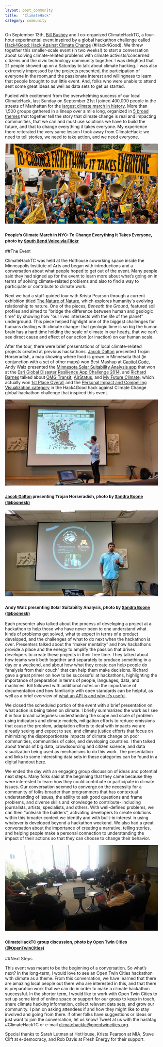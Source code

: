 ```yaml
---
layout: post_community
title:  "ClimateHack"
category: community
---
```


On September 13th, [Bill Bushey](https://twitter.com/wbushey) and I co-organized
ClimateHackTC, a four-hour experimental event inspired by a global hackathon 
challenge called [Hack4Good: Hack Against Climate Change](https://geekli.st/hackathon/hack4good-06)
(#Hack4Good). We threw together this smaller-scale event (in two weeks!) to 
start a conversation about solving climate-related problems with climate 
activists/concerned citizens and the civic technology community together. I was 
delighted that 21 people showed up on a Saturday to talk about climate hacking. 
I was also extremely impressed by the projects presented, the participation of 
everyone in the room,and the passionate interest and willingness to learn that 
people brought to our little event. And, folks who were unable to attend sent some
great ideas as well as data sets to get us started.

Fueled with excitement from the overwhelming success of our local ClimateHack, 
last Sunday on September 21st I joined 400,000 people in the streets of 
Manhattan for the [largest climate march in history](http://peoplesclimate.org/). 
More than 1,500 groups gathered in a lineup over a mile long, organized in 
[5 broad themes](http://peoplesclimate.org/lineup/) that together tell the story
that climate change is real and impacting communities, that we can and must use
solutions we have to build the future, and that to change everything it takes everyone. My
experience there reiterated the very same lesson I took away from
ClimateHack: we need to tell stories, we need to take action, and we
need everyone.

![People's Climate March in NYC](/images/2014/to-change-everything.jpg)

<h3><small>People’s Climate March in NYC: To Change Everything It Takes Everyone, photo by <a href="https://www.flickr.com/photos/126015850@N02/15128683288">South Bend Voice via Flickr</a></small></h3>

##The Event

ClimateHackTC was held at the Hothouse coworking space inside the
Minneapolis Institute of Arts and began with introductions and a
conversation about what people hoped to get out of the event. Many
people said they had signed up for the event to learn more about what’s
going on in terms of solving climate-related problems and also to find a
way to participate or contribute to climate work.

Next we had a staff-guided tour with Krista Pearson through a current
exhibition titled [The Nature of Nature](http://new.artsmia.org/exhibition/the-nature-of-nature/), 
which explores humanity's evolving relationship to nature. One of the pieces, 
*Beneath the Ground*, featured soil profiles and aimed to "bridge the difference
between human and geologic time" by showing how "our lives intersects
with the life of the planet" underground. This piece helped highlight
one of the biggest challenges for humans dealing with climate change-
that geologic time is so big the human brain has a hard time holding the
scale of climate in our heads, that we can’t see direct cause and effect
of our action (or inaction) on our human scale.

After the tour, there were brief presentations of local climate-related
projects created at previous hackathons. [Jacob Dalton](https://twitter.com/jdaltsalt)
presented Trojan Horseradish, a map showing where food is grown in
Minnesota that (in conjunction with a set of other maps) won Best Mashup
at [Capitol Code](http://opentwincities.org/events/2014/02/22/capitol-code/), 
Andy Walz presented the [Minnesota Solar Suitability Analysis app](http://maps.umn.edu/solar/) 
that won at the [Esri Global Disaster Resilience App Challenge 2014](https://www.hackerleague.org/hackathons/esri-global-disaster-resilience-app-challenge-2014/hacks/minnesota-solar-suitability-analysis-citizen), 
and [Richard Barnes](https://twitter.com/finog_) talked about [OMG Transit](https://omgtransit.com/),
[AirStatus](/2014/07/16/hack-for-mn-2014-open-hack-projects/#airstatus), and 
[My Future Climate](http://myfutureclimate.com/), which actually won [1st Place Overall](http://blog.geekli.st/post/98065680547/the-winning-teams-of-the-geeklist-hack4good-against) and the 
[Personal Impact and Compelling Visualization category](http://blog.geekli.st/post/97978462607/announcing-12-challenge-theme-winners-hackers-choice) 
in the Hack4Good hack against Climate Change global hackathon challenge that inspired this event.

![Jacob Dalton (@jdaltsalt) presenting Trojan Horseradish](/images/2014/jacob-trojan-horseradish.jpg)

<h3><small><a href="https://twitter.com/jdaltsalt">Jacob Dalton</a> presenting Trojan Horseradish, photo by <a href="https://twitter.com/OpenTwinCities/status/510824027951476736/photo/1">Sandra Boone (@boonesk)</a></small></h3>

![Andy Walz presenting Solar Suitability Analysis](/images/2014/andy-presenting-umn-solar.jpg)

<h3><small>Andy Walz presenting Solar Suitability Analysis, photo by <a href="https://twitter.com/OpenTwinCities/status/510828407580815361/photo/1">Sandra Boone (@boonesk)</a></small></h3>

Each presenter also talked about the process of developing a project at
a hackathon to help those who have never been to one understand what
kinds of problems get solved, what to expect in terms of a product
developed, and the challenges of what to do next when the hackathon is
over. Presenters talked about the “maker mentality” and how hackathons
provide a place and the energy to amplify the passion that drives
developers to create these projects in their free time. They talked
about how teams work both together and separately to produce something
in a day or a weekend, and about how what they create can help people do
“analysis from their couch” that can help them make decisions. Richard
gave a great primer on how to be successful at hackathons, highlighting
the importance of preparation in terms of people, languages, data, and
machines. Bill followed with additional notes on the importance of
documentation and how familiarity with open standards can be helpful, as
well as a brief overview of [what an API is and why it’s useful](/open-data-faq/).

We closed the scheduled portion of the event with a brief presentation
on what action is being taken on climate. I briefly summarized the work
as I see it in four broad categories: understanding the scope and scale
of problem using indicators and climate models, mitigation efforts to
reduce emissions that cause the problem, adaptation efforts to deal with
impacts we are already seeing and expect to see, and climate justice
efforts that focus on minimizing the disproportionate impacts of climate
change on poor communities, communities of color, and developing
countries. I then talked about trends of big data, crowdsourcing and
citizen science, and data visualization being used as mechanisms to do
this work. The presentation and links to some interesting data sets in
these categories can be found in a digital handout [here](https://docs.google.com/document/d/1mBxXeQukbfOnXdx1ZKqwidYDbAROjMww97ebyC9xPMc/edit?usp=sharing).

We ended the day with an engaging group discussion of ideas and
potential next steps. Many folks said at the beginning that they came
because they were interested to learn how they could contribute or
participate in climate issues. Our conversation seemed to converge on
the necessity for a community of folks broader than programmers that has
contextual understanding of issues, the ability to ask good questions
and frame problems, and diverse skills and knowledge to contribute-
including journalists, artists, specialists, and others. With
well-defined problems, we can then “unleash the builders”, activating
developers to create solutions within this broader context we identify
and with built-in interest in using whatever is developed beyond a
hackathon weekend. We also had a great conversation about the importance
of creating a narrative, telling stories, and helping people make a
personal connection to understanding the impact of their actions so that
they can choose to change their behavior.

![ClimateHackTC group discussion](/images/2014/climatehack-discussion.jpg)

<h3><small>ClimateHackTC group discussion, photo by <a href="https://twitter.com/OpenTwinCities/status/510856760077598720/photo/1">Open Twin Cities (@OpenTwinCities)</a></small></h3>

##Next Steps

This event was meant to be the beginning of a conversation. So what’s
next? In the long-term, I would love to see an Open Twin Cities
hackathon with climate as a theme. From this conversation, we have
learned that there are amazing local people out there who are interested
in this, and that there is preparation work that we can do in order to
make a climate hackathon successful. In the shorter term, I would like
to work with Open Twin Cities to set up some kind of online space or
support for our group to keep in touch, share climate hacking
information, collect relevant data sets, and grow our community. I plan
on asking attendees if and how they might like to stay involved and
going from there. If other folks have suggestions or ideas or just want
to join the conversation, let us know! Tweet at us with the hashtag #ClimateHackTC 
or e-mail <climatehacktc@opentwincities.org>.

Special thanks to Sarah Lutman at HotHouse, Krista Pearson at MIA,
Steve Clift at e-democracy, and Rob Davis at Fresh Energy for their
support.
